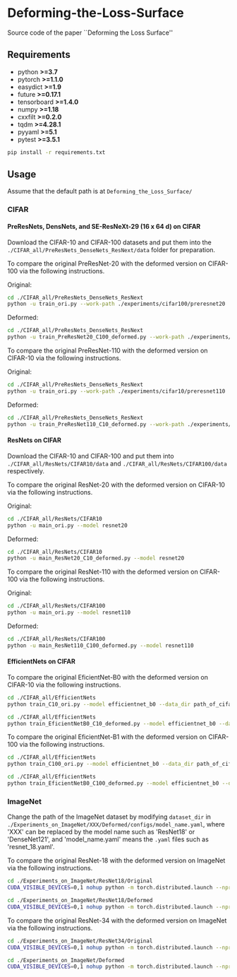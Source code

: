 # Deforming-the-Loss-Surface
Source code of the paper ``Deforming the Loss Surface''
## Requirements

- python **>=3.7**
- pytorch **>=1.1.0**
- easydict **>=1.9**
- future **>=0.17.1**
- tensorboard **>=1.4.0**
- numpy **>=1.18**
- cxxfilt **>=0.2.0**
- tqdm **>=4.28.1**
- pyyaml **>=5.1**
- pytest **>=3.5.1**

```bash
pip install -r requirements.txt
```
## Usage 
Assume that the default path is at `Deforming_the_Loss_Surface/`

### CIFAR
#### PreResNets, DensNets, and SE-ResNeXt-29 (16 x 64 d) on CIFAR
Download the CIFAR-10 and CIFAR-100 datasets and put them into the `./CIFAR_all/PreResNets_DenseNets_ResNext/data` folder for preparation. 

To compare the original PreResNet-20 with the deformed version on CIFAR-100 via the following instructions.

Original:
```bash
cd ./CIFAR_all/PreResNets_DenseNets_ResNext
python -u train_ori.py --work-path ./experiments/cifar100/preresnet20
```
Deformed:
```bash
cd ./CIFAR_all/PreResNets_DenseNets_ResNext
python -u train_PreResNet20_C100_deformed.py --work-path ./experiments/cifar100/preresnet20
```

To compare the original PreResNet-110 with the deformed version on CIFAR-10 via the following instructions.

Original:
```bash
cd ./CIFAR_all/PreResNets_DenseNets_ResNext
python -u train_ori.py --work-path ./experiments/cifar10/preresnet110
```
Deformed:
```bash
cd ./CIFAR_all/PreResNets_DenseNets_ResNext
python -u train_PreResNet110_C10_deformed.py --work-path ./experiments/cifar10/preresnet110
```
#### ResNets on CIFAR
Download the CIFAR-10 and CIFAR-100 and put them into `./CIFAR_all/ResNets/CIFAR10/data` and `./CIFAR_all/ResNets/CIFAR100/data` respectively. 

To compare the original ResNet-20 with the deformed version on CIFAR-10 via the following instructions.

Original:
```bash
cd ./CIFAR_all/ResNets/CIFAR10
python -u main_ori.py --model resnet20
```
Deformed:
```bash
cd ./CIFAR_all/ResNets/CIFAR10
python -u main_ResNet20_C10_deformed.py --model resnet20
```

To compare the original ResNet-110 with the deformed version on CIFAR-100 via the following instructions.

Original:
```bash
cd ./CIFAR_all/ResNets/CIFAR100
python -u main_ori.py --model resnet110
```
Deformed:
```bash
cd ./CIFAR_all/ResNets/CIFAR100
python -u main_ResNet110_C100_deformed.py --model resnet110
```
#### EfficientNets on CIFAR
To compare the original EficientNet-B0 with the deformed version on CIFAR-10 via the following instructions.
```bash
cd ./CIFAR_all/EfficientNets
python train_C10_ori.py --model efficientnet_b0 --data_dir path_of_cifar10_data
```
```bash
cd ./CIFAR_all/EfficientNets
python train_EficientNetB0_C10_deformed.py --model efficientnet_b0 --data_dir path_of_cifar10_data
```
To compare the original EficientNet-B1 with the deformed version on CIFAR-100 via the following instructions.
```bash
cd ./CIFAR_all/EfficientNets
python train_C100_ori.py --model efficientnet_b0 --data_dir path_of_cifar100_data
```
```bash
cd ./CIFAR_all/EfficientNets
python train_EficientNetB0_C100_deformed.py --model efficientnet_b0 --data_dir path_of_cifar100_data
```
### ImageNet
Change the path of the ImageNet dataset by modifying `dataset_dir` in `./Experiments_on_ImageNet/XXX/Deformed/configs/model_name.yaml`, where 'XXX' can be replaced by the model name such as 'ResNet18' or 'DenseNet121', and 'model_name.yaml' means the `.yaml` files such as 'resnet_18.yaml'.

To compare the original ResNet-18 with the deformed version on ImageNet via the following instructions.
```bash
cd ./Experiments_on_ImageNet/ResNet18/Original
CUDA_VISIBLE_DEVICES=0,1 nohup python -m torch.distributed.launch --nproc_per_node 2 --master_port 9595 train.py --config configs/imagenet/resnet_18.yaml train.output_dir experiments/ori_resnet18_2gpus_120ep train.distributed True train.dataloader.pin_memory True > ori_resnet18_2gpus_120ep.txt 2>&1
```
```bash
cd ./Experiments_on_ImageNet/ResNet18/Deformed
CUDA_VISIBLE_DEVICES=0,1 nohup python -m torch.distributed.launch --nproc_per_node 2 --master_port 7658 train.py --config configs/imagenet/resnet_18.yaml train.output_dir experiments/deformed_resnet18_2gpus_120ep train.distributed True train.dataloader.pin_memory True > deformed_resnet18_2gpus_120ep.txt 2>&1
```

To compare the original ResNet-34 with the deformed version on ImageNet via the following instructions.
```bash
cd ./Experiments_on_ImageNet/ResNet34/Original
CUDA_VISIBLE_DEVICES=0,1 nohup python -m torch.distributed.launch --nproc_per_node 2 --master_port 5632 train.py --config configs/imagenet/resnet_34.yaml train.output_dir experiments/ori_resnet34_2gpus_120ep train.distributed True train.dataloader.pin_memory True > ori_resnet34_2gpus_120ep.txt 2>&1
```
```bash
cd ./Experiments_on_ImageNet/Deformed
CUDA_VISIBLE_DEVICES=0,1 nohup python -m torch.distributed.launch --nproc_per_node 2 --master_port 9876 train.py --config configs/imagenet/resnet_34.yaml train.output_dir experiments/deformed_resnet34_2gpus_120ep train.distributed True train.dataloader.pin_memory True > deformed_resnet34_2gpus_120ep.txt 2>&1
```
